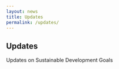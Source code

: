 ```yaml
---
layout: news
title: Updates
permalink: /updates/
---
```


## Updates

Updates on Sustainable Development Goals

